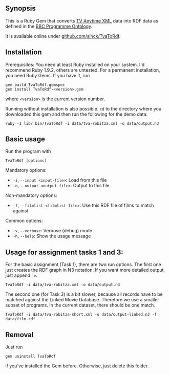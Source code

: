 ## Synopsis

This is a Ruby Gem that converts [TV Anytime XML](http://www.tv-anytime.org/) data into RDF data as defined in the [BBC Programme Ontology](http://www.bbc.co.uk/ontologies/programmes/2009-09-07.shtml).

It is available online under [github.com/slhck/TvaToRdf](https://github.com/slhck/TvaToRdf).

## Installation

Prerequisites: You need at least Ruby installed on your system. I'd recommend Ruby 1.9.2, others are untested. For a permanent installation, you need Ruby Gems. If you have it, run

    gem build TvaToRdf.gemspec
    gem install TvaToRdf-<version>.gem
    
where `<version>` is the current version number.

Running without installation is also possible. `cd` to the directory where you downloaded this gem and then run the following for the demo data:

    ruby -I lib/ bin/TvaToRdf -i data/tva-robitza.xml -o data/output.n3

## Basic usage

Run the program with

    TvaToRdf [options]
        
Mandatory options:

 -    `-i`, `--input <input-file>`: Load from this file
 -    `-o`, `--output <output-file>`: Output to this file

Non-mandatory options:

 -    `-f`, `--filmlist <filmlist-file>`: Use this RDF file of films to match against

Common options:

 -   `-v`, `--verbose`: Verbose (debug) mode
 -   `-h`, `--help`: Show the usage message
 
## Usage for assignment tasks 1 and 3:

For the basic assignment (Task 1), there are two run options. The first one just creates the RDF graph in N3 notation. If you want more detailed output, just append `-v`.

    TvaToRdf -i data/tva-robitza.xml -o data/output.n3
    
The second one (for Task 3) is a bit slower, because all records have to be matched against the Linked Movie Database. Therefore we use a smaller subset of programs. In the current dataset, there should be one match.

    TvaToRdf -i data/tva-robitza-short.xml -o data/output-linked.n3 -f data/film.rdf

## Removal
 
Just run

    gem uninstall TvaToRdf
    
if you've installed the Gem before. Otherwise, just delete this folder.